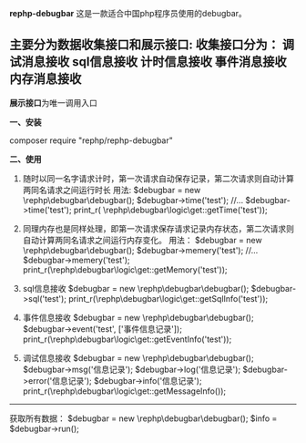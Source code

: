 **rephp-debugbar**
这是一款适合中国php程序员使用的debugbar。

主要分为数据收集接口和展示接口:
**收集接口分为：**
调试消息接收
sql信息接收
计时信息接收
事件消息接收
内存消息接收
---
**展示接口**为唯一调用入口

**一、安装**

composer require "rephp/rephp-debugbar"

**二、使用**
1. 随时以同一名字请求计时，第一次请求自动保存记录，第二次请求则自动计算两同名请求之间运行时长
   用法:
   $debugbar = new \rephp\debugbar\debugbar();
   $debugbar->time('test');
   //...
   $debugbar->time('test');
   print_r( \rephp\debugbar\logic\get::getTime('test'));
   
 2. 同理内存也是同样处理，即第一次请求保存请求记录内存状态，第二次请求则自动计算两同名请求之间运行内存变化。
    用法：
    $debugbar = new \rephp\debugbar\debugbar();
       $debugbar->memery('test');
       //...
       $debugbar->memery('test');
       print_r(\rephp\debugbar\logic\get::getMemory('test'));
 3. sql信息接收
        $debugbar = new \rephp\debugbar\debugbar();
        $debugbar->sql('test');
        print_r(\rephp\debugbar\logic\get::getSqlInfo('test'));
        
 4. 事件信息接收
          $debugbar = new \rephp\debugbar\debugbar();
          $debugbar->event('test', ['事件信息记录']);
          print_r(\rephp\debugbar\logic\get::getEventInfo('test'));
  5. 调试信息接收
            $debugbar = new \rephp\debugbar\debugbar();
            $debugbar->msg('信息记录');
            $debugbar->log('信息记录');
            $debugbar->error('信息记录');
            $debugbar->info('信息记录');
            print_r(\rephp\debugbar\logic\get::getMessageInfo());
----
获取所有数据：
     $debugbar = new \rephp\debugbar\debugbar();
     $info     = $debugbar->run();
     
